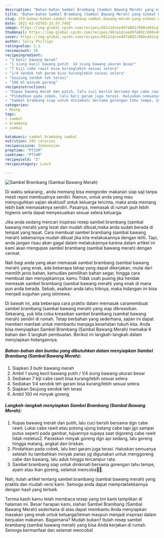 ```yaml
---
description: "Bahan-bahan Sambel Brambang (Sambal Bawang Merah) yang nikmat Untuk Jualan"
title: "Bahan-bahan Sambel Brambang (Sambal Bawang Merah) yang nikmat Untuk Jualan"
slug: 219-bahan-bahan-sambel-brambang-sambal-bawang-merah-yang-nikmat-untuk-jualan
date: 2021-03-03T03:33:57.740Z
image: https://img-global.cpcdn.com/recipes/681a1dcee497a802/680x482cq70/sambel-brambang-sambal-bawang-merah-foto-resep-utama.jpg
thumbnail: https://img-global.cpcdn.com/recipes/681a1dcee497a802/680x482cq70/sambel-brambang-sambal-bawang-merah-foto-resep-utama.jpg
cover: https://img-global.cpcdn.com/recipes/681a1dcee497a802/680x482cq70/sambel-brambang-sambal-bawang-merah-foto-resep-utama.jpg
author: Sally Phillips
ratingvalue: 3.1
reviewcount: 10
recipeingredient:
- "3 butir bawang merah"
- "1 siung kecil bawang putih  14 siung bawang ukuran besar"
- "7 biji cabe rawit bisa kuranglebih sesuai selera"
- "1/4 sendok teh garam bisa kuranglebih sesuai selera"
- "Seujung sendok teh terasi"
- "100 ml minyak goreng"
recipeinstructions:
- "Kupas bawang merah dan putih, lalu cuci bersih bersama dgn cabe rawit. Lukai cabe rawit atau potong ujung batang cabe tapi jgn sampai putus seperti pada gambar, tujuannya supaya saat digoreng cabe rawit tidak meletus2. Panaskan minyak goreng dgn api sedang, lalu goreng hingga matang, angkat dan tiriskan."
- "Pindahkan pada cobek, lalu beri garam juga terasi. Haluskan semuanya setelah itu tambahkan minyak panas yg digunakan untuk menggoreng cabe dan bawang, lalu aduk hingga tercampur rata."
- "Sambel brambang siap untuk dinikmati bersama gorengan tahu tempe, ayam atau ikan goreng, selamat mencoba🙏🥰."
categories:
- Resep
tags:
- sambel
- brambang
- sambal

katakunci: sambel brambang sambal 
nutrition: 292 calories
recipecuisine: Indonesian
preptime: "PT32M"
cooktime: "PT34M"
recipeyield: "2"
recipecategory: Lunch

---
```



![Sambel Brambang (Sambal Bawang Merah)](https://img-global.cpcdn.com/recipes/681a1dcee497a802/680x482cq70/sambel-brambang-sambal-bawang-merah-foto-resep-utama.jpg)

Di waktu  sekarang , anda memang bisa mengorder makanan siap saji tanpa mesti repot membuatnya sendiri. Namun, untuk anda yang mau menyuguhkan sajian eksklusif untuk keluarga tercinta, maka anda memang lebih baik memasaknya sendiri. Pasalnya, memasak di rumah jauh lebih higienis serta dapat menyesuaikan sesuai selera keluarga.

Jika anda sedang mencari inspirasi resep sambel brambang (sambal bawang merah) yang lezat dan mudah dibuat,maka anda sudah berada di tempat yang tepat. Cara membuat sambel brambang (sambal bawang merah)  sebenarnya mudah dibuat jika kita melakukannya dengan teliti. Tapi, anda jangan risau akan gagal dalam melakukannya 
karena dalam artikel ini kami akan mengupas sambel brambang (sambal bawang merah) dengan cermat.  



Nah bagi anda yang akan memasak sambel brambang (sambal bawang merah) yang enak, ada beberapa tahap yang dapat dikerjakan, mulai dari memilih jenis bahan, kemudian pemilihan bahan segar, hingga cara membuat dan menyajikannya. kamu Tidak usah pusing jika hendak memasak sambel brambang (sambal bawang merah) yang enak di mana pun anda berada. Sebab, asalkan anda  tahu triknya, maka hidangan ini bisa menjadi suguhan yang istimewa.

Di bawah ini, ada beberapa cara praktis  dalam memasak caramembuat sambel brambang (sambal bawang merah) yang siap dikreasikan. Sekarang, yuk kita coba kreasikan sambel brambang (sambal bawang merah) sendiri di rumah. Tetap berbahan yang sederhana, sajian ini dapat memberi manfaat untuk membantu menjaga kesehatan tubuh kita. Anda bisa menyiapkan Sambel Brambang (Sambal Bawang Merah) memakai 6 bahan dan 3 langkah pembuatan. Berikut ini langkah-langkah dalam menyiapkan hidangannya.

<!--inarticleads1-->

##### Bahan-bahan dan bumbu yang dibutuhkan dalam menyiapkan Sambel Brambang (Sambal Bawang Merah):

1. Siapkan 3 butir bawang merah
1. Ambil 1 siung kecil bawang putih / 1/4 siung bawang ukuran besar
1. Sediakan 7 biji cabe rawit bisa kurang/lebih sesuai selera
1. Sediakan 1/4 sendok teh garam bisa kurang/lebih sesuai selera
1. Siapkan Seujung sendok teh terasi
1. Ambil 100 ml minyak goreng




<!--inarticleads2-->

##### Langkah-langkah menyiapkan Sambel Brambang (Sambal Bawang Merah):

1. Kupas bawang merah dan putih, lalu cuci bersih bersama dgn cabe rawit. Lukai cabe rawit atau potong ujung batang cabe tapi jgn sampai putus seperti pada gambar, tujuannya supaya saat digoreng cabe rawit tidak meletus2. Panaskan minyak goreng dgn api sedang, lalu goreng hingga matang, angkat dan tiriskan.
1. Pindahkan pada cobek, lalu beri garam juga terasi. Haluskan semuanya setelah itu tambahkan minyak panas yg digunakan untuk menggoreng cabe dan bawang, lalu aduk hingga tercampur rata.
1. Sambel brambang siap untuk dinikmati bersama gorengan tahu tempe, ayam atau ikan goreng, selamat mencoba🙏🥰.




Nah, itulah artikel tentang  sambel brambang (sambal bawang merah)  yang praktis dan mudah versi kami. Semoga anda dapat mempraktekkannya dengan hasil yang terbaik. 

Terima kasih kamu telah membaca resep yang tim kami tampilkan di halaman ini. Besar harapan kami, olahan  Sambel Brambang (Sambal Bawang Merah) sederhana di atas dapat membantu Anda menyiapkan masakan yang enak untuk keluarga/teman maupun menjadi inspirasi dalam berjualan makanan. Bagaimana? Mudah bukan? Itulah resep sambel brambang (sambal bawang merah) yang bisa Anda kerjakan di rumah. Semoga bermanfaat dan selamat mencoba!


